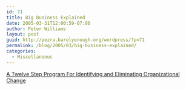 ```yaml
---
id: 71
title: Big Business Explained
date: 2005-03-31T12:00:59-07:00
author: Peter Williams
layout: post
guid: http://pezra.barelyenough.org/wordpress/?p=71
permalink: /blog/2005/03/big-business-explained/
categories:
  - Miscellaneous
---
```

[A Twelve Step Program For Identifying and Eliminating Organizational Change](http://www.kuro5hin.org/story/2005/1/28/15547/7035)
